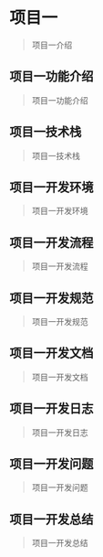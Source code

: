 # 项目一
> 项目一介绍

## 项目一功能介绍
> 项目一功能介绍

## 项目一技术栈
> 项目一技术栈

## 项目一开发环境
> 项目一开发环境

## 项目一开发流程
> 项目一开发流程

## 项目一开发规范
> 项目一开发规范

## 项目一开发文档
> 项目一开发文档

## 项目一开发日志
> 项目一开发日志

## 项目一开发问题
> 项目一开发问题

## 项目一开发总结
> 项目一开发总结